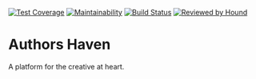 [![Test Coverage](https://api.codeclimate.com/v1/badges/2bb56012e8cc4943108b/test_coverage)](https://codeclimate.com/github/andela/ah-frontend-zeus/test_coverage)
[![Maintainability](https://api.codeclimate.com/v1/badges/2bb56012e8cc4943108b/maintainability)](https://codeclimate.com/github/andela/ah-frontend-zeus/maintainability)
[![Build Status](https://travis-ci.org/andela/ah-frontend-zeus.svg?branch=ch-update-travis-162163125)](https://travis-ci.org/andela/ah-frontend-zeus)
[![Reviewed by Hound](https://img.shields.io/badge/Reviewed_by-Hound-8E64B0.svg)](https://houndci.com)
# Authors Haven
A platform for the creative at heart.